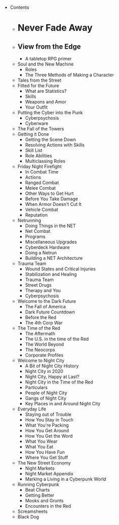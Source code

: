 - Contents
	- # Never Fade Away
	- ## View from the Edge
		- A tabletop RPG primer
	- Soul and the New Machine
		- Roles
		- The Three Methods of Making a Character
	- Tales from the Street
	- Fitted for the Future
		- What are Statistics?
		- Skills
		- Weapons and Amor
		- Your Outfit
	- Putting the Cyber into the Punk
		- Cyberpsychosis
		- Cyberware
	- The Fall of the Towers
	- Getting it Done
		- Getting the Scene Down
		- Resolving Actions with Skills
		- Skill List
		- Role Abilities
		- Multiclassing Roles
	- Friday Night Firefight
		- In Combat Time
		- Actions
		- Ranged Combat
		- Melee Combat
		- Other Ways to Get Hurt
		- Before You Take Damage
		- When Armor Doesn't Cut It
		- Vehicle Combat
		- Reputation
	- Netrunning
		- Doing Things in the NET
		- Net Combat
		- Programs
		- Miscellaneous Upgrades
		- Cyberdeck Hardware
		- Doing a Netrun
		- Building a NET Architecture
	- Trauma Team
		- Wound States and Critical Injuries
		- Stabilization and Healing
		- Trauma Team
		- Street Drugs
		- Therapy and You
		- Cyberpsychosis
	- Welcome to the Dark Future
		- The Fall of America
		- Dark Future Countdown
		- Before the Red
		- The 4th Corp War
	- The Time of the Red
		- The Aftermath
		- The U.S. in the time of the Red
		- The World Beyond
		- The Neocorps
		- Corporate Profiles
	- Welcome to Night City
		- A Bit of Night City History
		- Night City in 2020
		- Night City, Happy at Last?
		- Night City in the Time of the Red
		- Particulars
		- People of Night City
		- Gangs of Night City
		- Key Places in and Around Night City
	- Everyday Life
		- Staying out of Trouble
		- How You Stay in Touch
		- What You're Packing
		- How You Get Around
		- How You Get the Word
		- What You Wear
		- What You Eat
		- How You Have Fun
		- Where You Get Stuff
	- The New Street Economy
		- Night Markets
		- Night Market Appendix
		- Marking a Living in a Cyberpunk World
	- Running Cyberpunk
		- Beat Charts
		- Getting Better
		- Mooks and Grunts
		- Encounters in the Red
	- Screamsheets
	- Black Dog